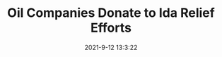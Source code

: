 ---
"title": "Oil Companies Donate to Ida Relief Efforts"
"date": "2021-9-12 13:3:22"
"feed_name": "RIGZONE"
"feed_website": "http://www.rigzone.com/"
"feed_rss": "http://www.rigzone.com/news/rss/rigzone_latest.aspx"
"link": "https://www.rigzone.com/news/oil_companies_donate_to_ida_relief_efforts-12-sep-2021-166413-article/?rss=true"
"file": "_posts/1-1-2021-5c1dd560298f0a4d16e8e348a78592f0b72e469f.md"
"accident": "1"
"drilling": "0"
---